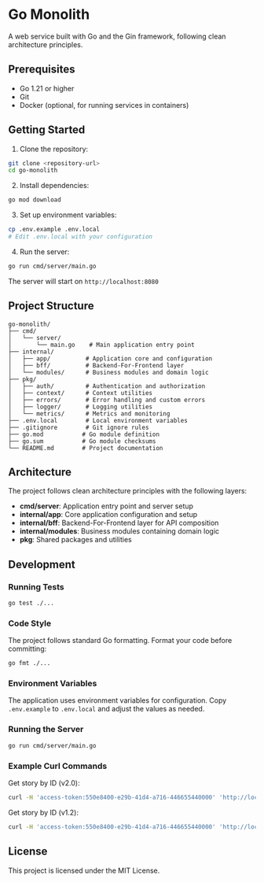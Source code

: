 # Go Monolith

A web service built with Go and the Gin framework, following clean architecture principles.

## Prerequisites

- Go 1.21 or higher
- Git
- Docker (optional, for running services in containers)

## Getting Started

1. Clone the repository:
```bash
git clone <repository-url>
cd go-monolith
```

2. Install dependencies:
```bash
go mod download
```

3. Set up environment variables:
```bash
cp .env.example .env.local
# Edit .env.local with your configuration
```

4. Run the server:
```bash
go run cmd/server/main.go
```

The server will start on `http://localhost:8080`

## Project Structure

```
go-monolith/
├── cmd/
│   └── server/
│       └── main.go    # Main application entry point
├── internal/
│   ├── app/          # Application core and configuration
│   ├── bff/          # Backend-For-Frontend layer
│   └── modules/      # Business modules and domain logic
├── pkg/
│   ├── auth/         # Authentication and authorization
│   ├── context/      # Context utilities
│   ├── errors/       # Error handling and custom errors
│   ├── logger/       # Logging utilities
│   └── metrics/      # Metrics and monitoring
├── .env.local        # Local environment variables
├── .gitignore        # Git ignore rules
├── go.mod           # Go module definition
├── go.sum           # Go module checksums
└── README.md        # Project documentation
```

## Architecture

The project follows clean architecture principles with the following layers:

- **cmd/server**: Application entry point and server setup
- **internal/app**: Core application configuration and setup
- **internal/bff**: Backend-For-Frontend layer for API composition
- **internal/modules**: Business modules containing domain logic
- **pkg**: Shared packages and utilities

## Development

### Running Tests
```bash
go test ./...
```

### Code Style
The project follows standard Go formatting. Format your code before committing:
```bash
go fmt ./...
```

### Environment Variables
The application uses environment variables for configuration. Copy `.env.example` to `.env.local` and adjust the values as needed.


### Running the Server
```bash
go run cmd/server/main.go
```

### Example Curl Commands

Get story by ID (v2.0):
```bash
curl -H 'access-token:550e8400-e29b-41d4-a716-446655440000' 'http://localhost:8080/v2.0/stories/10' | jq
```

Get story by ID (v1.2):
```bash
curl -H 'access-token:550e8400-e29b-41d4-a716-446655440000' 'http://localhost:8080/v1.2/stories?id=10' | jq
```

## License

This project is licensed under the MIT License. 